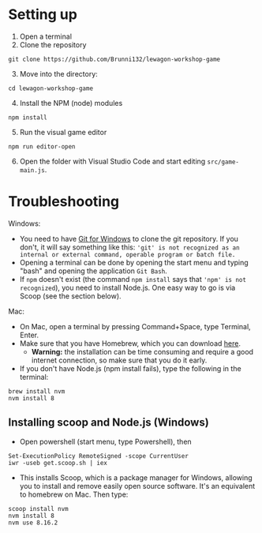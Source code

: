 # Setting up

1. Open a terminal
2. Clone the repository

`git clone https://github.com/Brunni132/lewagon-workshop-game`

3. Move into the directory:

`cd lewagon-workshop-game`

4. Install the NPM (node) modules

`npm install`

5. Run the visual game editor

`npm run editor-open`

6. Open the folder with Visual Studio Code and start editing `src/game-main.js`.

# Troubleshooting

Windows:
* You need to have [Git for Windows](https://gitforwindows.org/) to clone the git repository. If you don't, it will say something like this:
`'git' is not recognized as an internal or external command,
operable program or batch file.`
* Opening a terminal can be done by opening the start menu and typing "bash" and opening the application `Git Bash`.
* If `npm` doesn't exist (the command `npm install` says that `'npm' is not recognized`), you need to install Node.js. One easy way to go is via Scoop (see the section below).

Mac:
* On Mac, open a terminal by pressing Command+Space, type Terminal, Enter.
* Make sure that you have Homebrew, which you can download [here](https://brew.sh/).
	* **Warning:** the installation can be time consuming and require a good internet connection, so make sure that you do it early.
* If you don't have Node.js (npm install fails), type the following in the terminal:
```
brew install nvm
nvm install 8
```

## Installing scoop and Node.js (Windows)
* Open powershell (start menu, type Powershell), then
```
Set-ExecutionPolicy RemoteSigned -scope CurrentUser
iwr -useb get.scoop.sh | iex
```
* This installs Scoop, which is a package manager for Windows, allowing you to install and remove easily open source software. It's an equivalent to homebrew on Mac. Then type:
```
scoop install nvm
nvm install 8
nvm use 8.16.2
```

